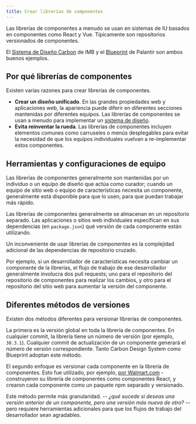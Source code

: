 ```yaml
---
title: Crear librerías de componentes
---
```


Las librerías de componentes a menudo se usan en sistemas de IU basados en componentes como React y Vue. Típicamente son repositorios versionados de componentes.

El [Sistema de Diseño Carbon](http://carbondesignsystem.com/) de IMB y el [Blueprint](https://blueprintjs.com/) de Palantir son ambos buenos ejemplos.

## Por qué librerías de componentes

Existen varias razones para crear librerías de componentes.

-   **Crear un diseño unificado**. En las grandes propiedades web y aplicaciones web, la apariencia puede diferir en diferentes secciones mantenidas por diferentes equipos. Las librerías de componentes se usan a menudo para implementar un [sistema de diseño](https://www.designsystems.com/).
-   **Evita reinventar la rueda**. Las librerías de componentes incluyen elementos comunes como carruseles o menús desplegables para evitar la necesidad de que los equipos individuales vuelvan a re-implementar estos componentes.

## Herramientas y configuraciones de equipo

Las librerías de componentes generalmente son mantenidas por un individuo o un equipo de diseño que actúa como curador; cuando un equipo de sitio web o equipo de características necesita un componente, generalmente está disponible para que lo usen, para que puedan trabajar más rápido.

Las librerías de componentes generalmente se almacenan en un repositorio separado. Las aplicaciones o sitios web individuales especifican en sus dependencias (en `package.json`) qué versión de cada componente están utilizando.

Un inconveniente de usar librerías de componentes es la complejidad adicional de las dependencias de repositorio cruzado.

Por ejemplo, si un desarrollador de características necesita cambiar un componente de la librerías, el flujo de trabajo de ese desarrollador generalmente involucra dos pull requests; uno para el repositorio del repositorio de componentes para realizar los cambios, y otro para el repositorio del sitio web para aumentar la versión del componente.

## Diferentes métodos de versiones

Existen dos métodos diferentes para versionar librerías de componentes.

La primera es la versión global en toda la librería de componentes. En cualquier commit, la librería tiene un número de versión (por ejemplo, `30.3.1`). Cualquier commit de actualización de un componente generará el número de versión correspondiente. Tanto Carbon Design System como Blueprint adoptan este método.

El segundo enfoque es versionar cada componente en la librería de componentes. Esto fue utilizado, por ejemplo, [por Walmart.com](https://medium.com/walmartlabs/how-to-achieve-reusability-with-react-components-81edeb7fb0e0) - construyeron su librería de componentes como componentes React, y crearon cada componente como un paquete npm separado y versionado.

Este método permite más granularidad. -- _¿qué sucede si deseas una versión anterior de un componente, pero una versión más nueva de otro?_ -- pero requiere herramientas adicionales para que los flujos de trabajo del desarrollador sean agradables.
